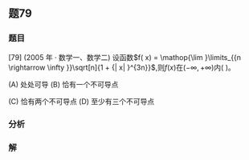 ## 题79
### 题目
[79] (2005 年 · 数学一、数学二) 设函数$f( x)  = \mathop{\lim }\limits_{{n \rightarrow  \infty }}\sqrt[n]{1 + {| x| }^{3n}}$,则$f( x)$在$( {-\infty , + \infty })$内(   )。

(A) 处处可导 (B) 恰有一个不可导点

(C) 恰有两个不可导点 (D) 至少有三个不可导点
### 分析

### 解